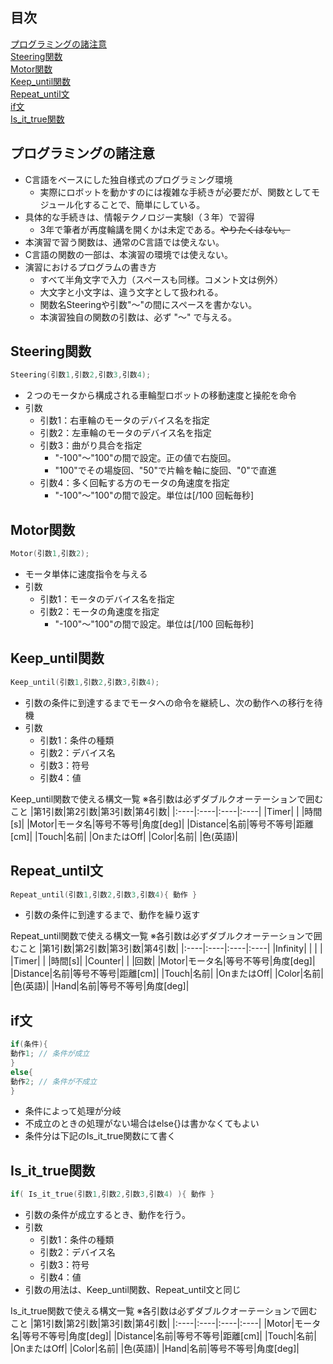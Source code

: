 ## 目次
[プログラミングの諸注意](#プログラミングの諸注意)  
[Steering関数](#steering関数)  
[Motor関数](#motor関数)  
[Keep_until関数](#keep_until関数)  
[Repeat_until文](#repeat_until文)  
[if文](#if文)  
[Is_it_true関数](#is_it_true関数)

## プログラミングの諸注意
- C言語をベースにした独自様式のプログラミング環境
    - 実際にロボットを動かすのには複雑な手続きが必要だが、関数としてモジュール化することで、簡単にしている。
- 具体的な手続きは、情報テクノロジー実験Ⅰ（３年）で習得
    - 3年で筆者が再度輪講を開くかは未定である。~~やりたくはない。~~
- 本演習で習う関数は、通常のC言語では使えない。
- C言語の関数の一部は、本演習の環境では使えない。
- 演習におけるプログラムの書き方
    - すべて半角文字で入力（スペースも同様。コメント文は例外）
    - 大文字と小文字は、違う文字として扱われる。
    - 関数名Steeringや引数"～"の間にスペースを書かない。
    - 本演習独自の関数の引数は、必ず "～" で与える。



## Steering関数
```c
Steering(引数1,引数2,引数3,引数4);
```
- ２つのモータから構成される車輪型ロボットの移動速度と操舵を命令
- 引数
    - 引数1：右車輪のモータのデバイス名を指定
    - 引数2：左車輪のモータのデバイス名を指定
    - 引数3：曲がり具合を指定
        - "-100"～"100"の間で設定。正の値で右旋回。
        - "100"でその場旋回、"50"で片輪を軸に旋回、"0"で直進
    - 引数4：多く回転する方のモータの角速度を指定
        - "-100"～"100"の間で設定。単位は[/100 回転毎秒]



## Motor関数
```c
Motor(引数1,引数2);
```
- モータ単体に速度指令を与える
- 引数
    - 引数1：モータのデバイス名を指定
    - 引数2：モータの角速度を指定
        - "-100"～"100"の間で設定。単位は[/100 回転毎秒]



## Keep_until関数
```c
Keep_until(引数1,引数2,引数3,引数4);
```
- 引数の条件に到達するまでモータへの命令を継続し、次の動作への移行を待機
- 引数
    - 引数1：条件の種類
    - 引数2：デバイス名
    - 引数3：符号
    - 引数4：値

Keep_until関数で使える構文一覧
※各引数は必ずダブルクオーテーションで囲むこと
|第1引数|第2引数|第3引数|第4引数|
|:----|:----|:----|:----|
|Timer| | |時間[s]|
|Motor|モータ名|等号不等号|角度[deg]|
|Distance|名前|等号不等号|距離[cm]|
|Touch|名前| |OnまたはOff|
|Color|名前| |色(英語)|



## Repeat_until文
```c
Repeat_until(引数1,引数2,引数3,引数4){ 動作 }
```
- 引数の条件に到達するまで、動作を繰り返す

Repeat_until関数で使える構文一覧
※各引数は必ずダブルクオーテーションで囲むこと
|第1引数|第2引数|第3引数|第4引数|
|:----|:----|:----|:----|
|Infinity| | | |
|Timer| | |時間[s]|
|Counter| | |回数|
|Motor|モータ名|等号不等号|角度[deg]|
|Distance|名前|等号不等号|距離[cm]|
|Touch|名前| |OnまたはOff|
|Color|名前| |色(英語)|
|Hand|名前|等号不等号|角度[deg]|



## if文
```c
if(条件){
動作1; // 条件が成立
}
else{
動作2; // 条件が不成立
}
```
- 条件によって処理が分岐
- 不成立のときの処理がない場合はelse{}は書かなくてもよい
- 条件分は下記のIs_it_true関数にて書く



## Is_it_true関数
```c
if( Is_it_true(引数1,引数2,引数3,引数4) ){ 動作 }
```
- 引数の条件が成立するとき、動作を行う。
- 引数
    - 引数1：条件の種類
    - 引数2：デバイス名
    - 引数3：符号
    - 引数4：値
- 引数の用法は、Keep_until関数、Repeat_until文と同じ

Is_it_true関数で使える構文一覧
※各引数は必ずダブルクオーテーションで囲むこと
|第1引数|第2引数|第3引数|第4引数|
|:----|:----|:----|:----|
|Motor|モータ名|等号不等号|角度[deg]|
|Distance|名前|等号不等号|距離[cm]|
|Touch|名前| |OnまたはOff|
|Color|名前| |色(英語)|
|Hand|名前|等号不等号|角度[deg]|